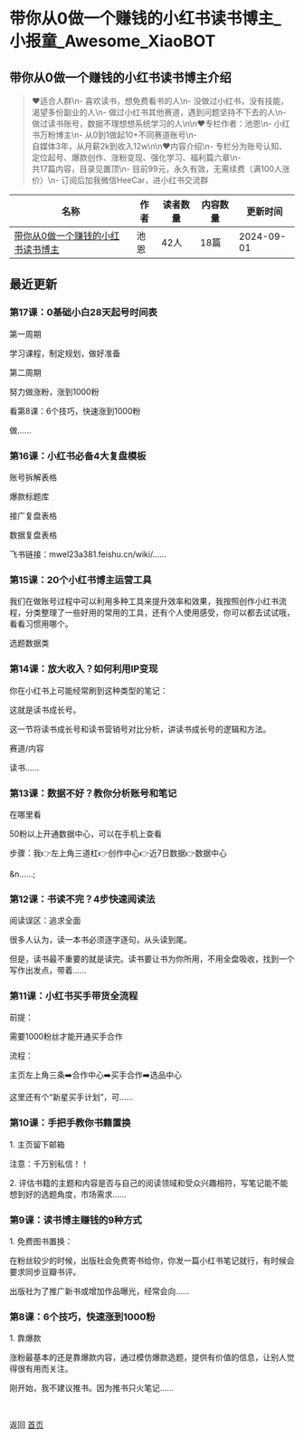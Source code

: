# 带你从0做一个赚钱的小红书读书博主_小报童_Awesome_XiaoBOT

## 带你从0做一个赚钱的小红书读书博主介绍
> ❤️适合人群\n- 喜欢读书，想免费看书的人\n- 没做过小红书，没有技能，渴望多份副业的人\n- 做过小红书其他赛道，遇到问题坚持不下去的人\n-  
做过读书账号，数据不理想想系统学习的人\n\n❤️专栏作者：池恩\n- 小红书万粉博主\n- 从0到1做起10+不同赛道账号\n-  
自媒体3年，从月薪2k到收入12w\n\n❤️内容介绍\n- 专栏分为账号认知、定位起号、爆款创作、涨粉变现、强化学习、福利篇六章\n-  
共17篇内容，目录见置顶\n- 目前99元，永久有效，无需续费（满100人涨价）\n- 订阅后加我微信HeeCar，进小红书交流群  
  


|名称|作者|读者数量|内容数量|更新时间|
|---|---|---|---|---|
|[带你从0做一个赚钱的小红书读书博主](https://xiaobot.net/p/934286921?refer=9c3f1c95-a052-465a-9902-f6d75080262a)|池恩|42人|18篇|2024-09-01|

## 最近更新
### 第17课：0基础小白28天起号时间表

第一周期

学习课程，制定规划，做好准备

第二周期

努力做涨粉，涨到1000粉

看第8课：6个技巧，快速涨到1000粉

做......

### 第16课：小红书必备4大复盘模板

账号拆解表格

爆款标题库

接广复盘表格

数据复盘表格

飞书链接：mwel23a381.feishu.cn/wiki/......

### 第15课：20个小红书博主运营工具

我们在做账号过程中可以利用多种工具来提升效率和效果，我按照创作小红书流程，分类整理了一些好用的常用的工具，还有个人使用感受，你可以都去试试哦，看看习惯用哪个。

选题数据类

### 第14课：放大收入？如何利用IP变现

你在小红书上可能经常刷到这种类型的笔记：

这就是读书成长号。

这一节将读书成长号和读书营销号对比分析，讲读书成长号的逻辑和方法。

赛道/内容

读书......

### 第13课：数据不好？教你分析账号和笔记

在哪里看

  50粉以上开通数据中心，可以在手机上查看

  步骤：我👉左上角三道杠👉创作中心👉近7日数据👉数据中心

 &n......;

### 第12课：书读不完？4步快速阅读法

阅读误区：追求全面

很多人认为，读一本书必须逐字逐句，从头读到尾。

但是，读书最不重要的就是读完。读书要让书为你所用，不用全盘吸收，找到一个写作出发点，带着......

### 第11课：小红书买手带货全流程

前提：

需要1000粉丝才能开通买手合作

流程：

主页左上角三条➡️合作中心➡️买手合作➡️选品中心

这里还有个“新星买手计划”，可......

### 第10课：手把手教你书籍置换

1\. 主页留下邮箱

注意：千万别私信！！

2\. 评估书籍的主题和内容是否与自己的阅读领域和受众兴趣相符，写笔记能不能想到好的选题角度，市场需求......

### 第9课：读书博主赚钱的9种方式

1\. 免费图书置换：

在粉丝较少的时候，出版社会免费寄书给你，你发一篇小红书笔记就行，有时候会要求同步豆瓣书评。

出版社为了推广新书或增加作品曝光，经常会向......

### 第8课：6个技巧，快速涨到1000粉

1\. 靠爆款

涨粉最基本的还是靠爆款内容，通过模仿爆款选题，提供有价值的信息，让别人觉得很有用而关注。

刚开始，我不建议推书。因为推书只火笔记......


<a href="https://github.com/Reno9527/awesome-xiaobot" style="color: white; text-decoration: none;">awesome-xiaobot</a>

返回 [首页](../README.md)

